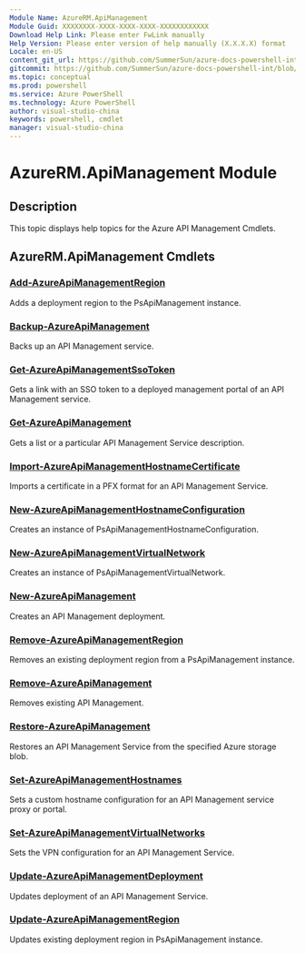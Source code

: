 ```yaml
---
Module Name: AzureRM.ApiManagement
Module Guid: XXXXXXXX-XXXX-XXXX-XXXX-XXXXXXXXXXXX
Download Help Link: Please enter FwLink manually
Help Version: Please enter version of help manually (X.X.X.X) format
Locale: en-US
content_git_url: https://github.com/SummerSun/azure-docs-powershell-int/blob/master/azureps-cmdlets-docs/ResourceManager/AzureRM.ApiManagement/v0.9.8/AzureRM.ApiManagement.md
gitcommit: https://github.com/SummerSun/azure-docs-powershell-int/blob/c0d1e448da01261236e9ece01ca5c2a98effbf31/azureps-cmdlets-docs/ResourceManager/AzureRM.ApiManagement/v0.9.8/AzureRM.ApiManagement.md
ms.topic: conceptual
ms.prod: powershell
ms.service: Azure PowerShell
ms.technology: Azure PowerShell
author: visual-studio-china
keywords: powershell, cmdlet
manager: visual-studio-china
---
```


# AzureRM.ApiManagement Module
## Description
This topic displays help topics for the Azure API Management Cmdlets. 

## AzureRM.ApiManagement Cmdlets
### [Add-AzureApiManagementRegion](.\Add-AzureApiManagementRegion.md)
Adds a deployment region to the PsApiManagement instance.


### [Backup-AzureApiManagement](.\Backup-AzureApiManagement.md)
Backs up an API Management service.


### [Get-AzureApiManagementSsoToken](.\Get-AzureApiManagementSsoToken.md)
Gets a link with an SSO token to a deployed management portal of an API Management service.


### [Get-AzureApiManagement](.\Get-AzureApiManagement.md)
Gets a list or a particular API Management Service description.


### [Import-AzureApiManagementHostnameCertificate](.\Import-AzureApiManagementHostnameCertificate.md)
Imports a certificate in a PFX format for an API Management Service.


### [New-AzureApiManagementHostnameConfiguration](.\New-AzureApiManagementHostnameConfiguration.md)
Creates an instance of PsApiManagementHostnameConfiguration.


### [New-AzureApiManagementVirtualNetwork](.\New-AzureApiManagementVirtualNetwork.md)
Creates an instance of PsApiManagementVirtualNetwork.


### [New-AzureApiManagement](.\New-AzureApiManagement.md)
Creates an API Management deployment.


### [Remove-AzureApiManagementRegion](.\Remove-AzureApiManagementRegion.md)
Removes an existing deployment region from a PsApiManagement instance.


### [Remove-AzureApiManagement](.\Remove-AzureApiManagement.md)
Removes existing API Management.


### [Restore-AzureApiManagement](.\Restore-AzureApiManagement.md)
Restores an API Management Service from the specified Azure storage blob.


### [Set-AzureApiManagementHostnames](.\Set-AzureApiManagementHostnames.md)
Sets a custom hostname configuration for an API Management service proxy or portal.


### [Set-AzureApiManagementVirtualNetworks](.\Set-AzureApiManagementVirtualNetworks.md)
Sets the VPN configuration for an API Management Service.


### [Update-AzureApiManagementDeployment](.\Update-AzureApiManagementDeployment.md)
Updates deployment of an API Management Service.


### [Update-AzureApiManagementRegion](.\Update-AzureApiManagementRegion.md)
Updates existing deployment region in PsApiManagement instance.



